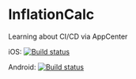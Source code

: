 # InflationCalc
Learning about CI/CD via AppCenter

iOS: 
[![Build status](https://build.appcenter.ms/v0.1/apps/4176789b-21c1-4282-aa89-71ceb14f0087/branches/dev/badge)](https://appcenter.ms)

Android: 
[![Build status](https://build.appcenter.ms/v0.1/apps/7b84a7d0-8830-4881-884e-028ef50522e1/branches/dev/badge)](https://appcenter.ms)
